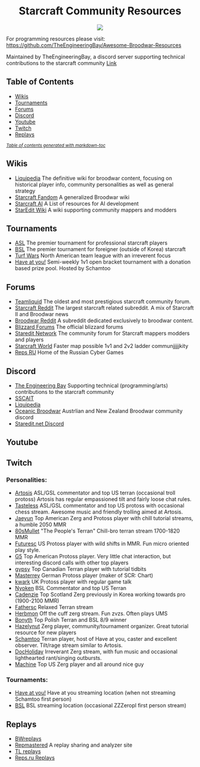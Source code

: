 <div align="center">
  <h1>
    Starcraft Community Resources
  </h1>

![](https://badgen.net/github/last-commit/TheEngineeringBay/Starcraft-Community-Resources)
</div>

For programming resources please visit: 
https://github.com/TheEngineeringBay/Awesome-Broodwar-Resources

Maintained by TheEngineeringBay, a discord server supporting technical contributions to the starcraft community [Link](https://discord.com/invite/cV5tzs5)

## Table of Contents
- [Wikis](#Wiki)
- [Tournaments](#Tournaments)
- [Forums](#forums)
- [Discord](#discord)
- [Youtube](#youtube)
- [Twitch](#twitch)
- [Replays](#replays)


<small><i><a href='http://ecotrust-canada.github.io/markdown-toc/'>Table of contents generated with markdown-toc</a></i></small>

## Wikis
- [Liquipedia](https://liquipedia.net/starcraft/Main_Page) The definitive wiki for broodwar content, focusing on historical player info, community personalities as well as general strategy
- [Starcraft Fandom](https://starcraft.fandom.com/wiki/StarCraft:_Remastered) A generalized Broodwar wiki
- [Starcraft AI](http://www.starcraftai.com/wiki/Main_Page) A List of resources for AI development
- [StarEdit Wiki](http://www.staredit.net/wiki/index.php/Main_Page) A wiki supporting community mappers and modders

## Tournaments
- [ASL](https://www.youtube.com/watch?v=ta-zZKfeZUA&list=PLo2fPnM8EiQxasMyU-dcUGlrNzqeX_jAL) The premier tournament for professional starcraft players
- [BSL](https://bombasticstarleague.com/) The premier tournament for foreigner (outside of Korea) starcraft
- [Turf Wars](https://liquipedia.net/starcraft/Turf_Wars) North American team league with an irreverent focus
- [Have at you!](https://battlefy.com/have-at-you) Semi-weekly 1v1 open bracket tournament with a donation based prize pool. Hosted by Schamtoo

## Forums
- [Teamliquid](https://tl.net/) The oldest and most prestigious starcraft community forum. 
- [Starcraft Reddit](https://www.reddit.com/r/starcraft/) The largest starcraft related subreddit. A mix of Starcraft II and Broodwar news 
- [Broodwar Reddit](https://www.reddit.com/r/broodwar/)  A subreddit dedicated exclusively to broodwar content.
- [Blizzard Forums](https://us.forums.blizzard.com/en/starcraft/) The official blizzard forums
- [Staredit Network](http://www.staredit.net/) The community forum for Starcraft mappers modders and players
- [Starcraft World](https://starcraftworld.com/) Faster map possible 1v1 and 2v2 ladder communjjjjjkity
- [Reps RU](https://defiler.ru/) Home of the Russian Cyber Games

## Discord
- [The Engineering Bay](https://discord.com/invite/cV5tzs5) Supporting technical (programming/arts) contributions to the starcraft community
- [SSCAIT](https://discord.com/channels/226400736013975552/746721989791711312/746722414871969832)
- [Liquipedia](https://discord.com/invite/liquipedia) 
- [Oceanic Broodwar](https://discord.gg/QgH72rb) Austrlian and New Zealand Broodwar community discord
- [Staredit.net Discord](https://discord.gg/rKs3NDc)


## Youtube

## Twitch
### Personalities:
- [Artosis](https://www.twitch.tv/artosis) ASL/GSL commentator and top US terran (occasional troll protoss) Artosis has regular empassioned tilt and fairly loose chat rules.
- [Tasteless](https://www.twitch.tv/tastelesstv) ASL/GSL commentator and top US protoss with occasional chess stream. Awesome music and friendly trolling aimed at Artosis. 
- [Jaeyun](https://www.twitch.tv/jaeyun) Top American Zerg and Protoss player with chill tutorial streams, a humble 2050 MMR
- [80sMullet](https://www.twitch.tv/80smullet) "The People's Terran" Chill-bro terran stream 1700-1820 MMR
- [Futuresc](https://www.twitch.tv/future_sc) US Protoss player with wild shifts in MMR. Fun micro oriented play style. 
- [G5](https://www.twitch.tv/g5media) Top American Protoss player. Very little chat interaction, but interesting discord calls with other top players
- [gypsy](https://www.twitch.tv/gypsy93) Top Canadian Terran player with tutorial tidbits
- [Masterrey](https://www.twitch.tv/masterrey) German Protoss player (maker of SCR: Chart)
- [kwark](https://www.twitch.tv/kwark_uk) UK Protoss player with regular game talk
- [Nyoken](https://www.twitch.tv/nyoken) BSL Commentator and top US Terran 
- [Cadenzie](https://www.twitch.tv/cadenzie) Top Scotland Zerg previously in Korea working towards pro  (1900-2100 MMR)
- [Fathersc](https://www.twitch.tv/father_sc) Relaxed Terran stream
- [Herbmon](https://www.twitch.tv/herbmon) Off the cuff zerg stream. Fun zvzs. Often plays UMS
- [Bonyth](https://www.twitch.tv/bonyth) Top Polish Terran and BSL 8/9 winner 
- [Hazelynut](https://www.twitch.tv/hazelynut) Zerg player, community/tournament organizer. Great tutorial resource for new players
- [Schamtoo](https://www.twitch.tv/schamtoo) Terran player, host of Have at you, caster and excellent observer. Tilt/rage stream similar to Artosis.
- [DocHoliday](https://www.twitch.tv/docholiday_tv) Irreverant Zerg stream, with fun music and occasional lighthearted rant/singing outbursts.
- [Machine](https://www.twitch.tv/machineusa) Top US Zerg player and all around nice guy

### Tournaments:
- [Have at you!](https://www.twitch.tv/schamtoo) Have at you streaming location (when not streaming Schamtoo first person)
- [BSL](https://www.twitch.tv/zzzeropl) BSL streaming location (occasional ZZZeropl first person stream)



## Replays
- [BWreplays](http://bwreplays.com/) 
- [Repmastered](https://repmastered.app/) A replay sharing and analyzer site
- [TL replays](https://tl.net/replay/)
- [Reps.ru Replays](https://reps.ru/replay?type=user)
